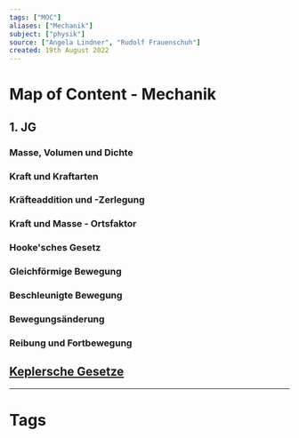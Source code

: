 ```yaml
---
tags: ["MOC"]
aliases: ["Mechanik"]
subject: ["physik"]
source: ["Angela Lindner", "Rudolf Frauenschuh"]
created: 19th August 2022
---
```

# Map of Content - Mechanik
## 1. JG
### Masse, Volumen und Dichte
### Kraft und Kraftarten
### Kräfteaddition und -Zerlegung
### Kraft und Masse - Ortsfaktor
### Hooke'sches Gesetz
### Gleichförmige Bewegung
### Beschleunigte Bewegung
### Bewegungsänderung
### Reibung und Fortbewegung
## [Keplersche Gesetze](Keplersche%20Gesetze)

---
# Tags